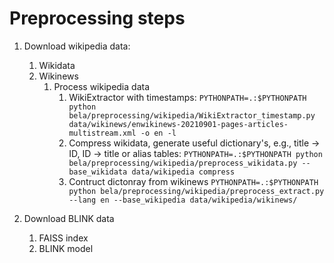 # Preprocessing steps

1. Download wikipedia data:
   1. Wikidata
   2. Wikinews
      1. Process wikipedia data
         1. WikiExtractor with timestamps:
         ```PYTHONPATH=.:$PYTHONPATH python bela/preprocessing/wikipedia/WikiExtractor_timestamp.py data/wikinews/enwikinews-20210901-pages-articles-multistream.xml -o en -l```
         2. Compress wikidata, generate useful dictionary's, e.g., title -> ID, ID -> title or alias tables:
         ```PYTHONPATH=.:$PYTHONPATH python bela/preprocessing/wikipedia/preprocess_wikidata.py --base_wikidata data/wikipedia compress```
         3. Contruct dictonray from wikinews
         ```PYTHONPATH=.:$PYTHONPATH python bela/preprocessing/wikipedia/preprocess_extract.py  --lang en --base_wikipedia data/wikipedia/wikinews/```


2. Download BLINK data 
   1. FAISS index
   2. BLINK model